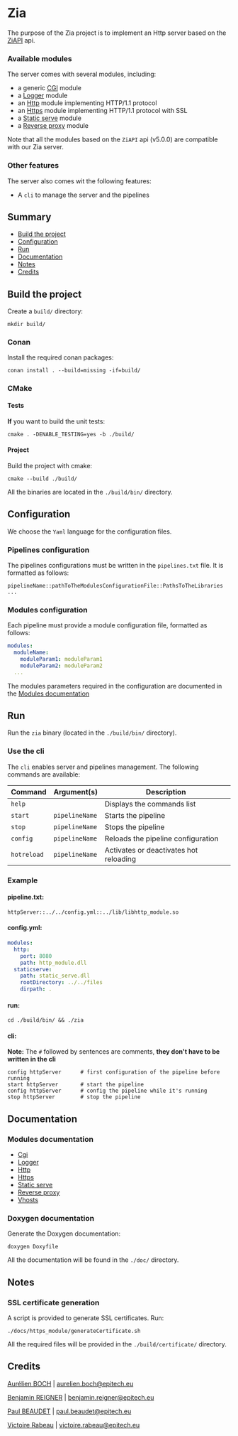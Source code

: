 # Zia

The purpose of the Zia project is to implement an Http server based on the [ZiAPI](https://github.com/martin-olivier/ZiAPI) api.

### Available modules

The server comes with several modules, including:
- a generic [CGI](./libs/cgi/README.md) module
- a [Logger](./libs/Logger/README.md) module
- an [Http](./libs/http_module/README.md) module implementing HTTP/1.1 protocol
- an [Https](./libs/https_module/README.md) module implementing HTTP/1.1 protocol with SSL
- a [Static serve](./libs/static_serve/README.md) module
- a [Reverse proxy](./libs/reverse_proxy/README.md) module

Note that all the modules based on the `ZiAPI` api (v5.0.0) are compatible with our Zia server. 

### Other features

The server also comes wit the following features:
- A `cli` to manage the server and the pipelines

## Summary
- [Build the project](#build-the-project)
- [Configuration](#configuration)
- [Run](#run)
- [Documentation](#documentation)
- [Notes](#notes)
- [Credits](#credits)

## Build the project

Create a `build/` directory:
```shell
mkdir build/
```

### Conan

Install the required conan packages:

```shell
conan install . --build=missing -if=build/
```

### CMake

#### Tests
**If** you want to build the unit tests:

```shell
cmake . -DENABLE_TESTING=yes -b ./build/
```

#### Project
Build the project with cmake:

```shell
cmake --build ./build/
```

All the binaries are located in the `./build/bin/` directory.

## Configuration

We choose the `Yaml` language for the configuration files.

### Pipelines configuration

The pipelines configurations must be written in the `pipelines.txt` file. It is formatted as follows:
```
pipelineName::pathToTheModulesConfigurationFile::PathsToTheLibraries
...
```

### Modules configuration

Each pipeline must provide a module configuration file, formatted as follows:

```yaml
modules:
  moduleName:
    moduleParam1: moduleParam1
    moduleParam2: moduleParam2
  ...
```

The modules parameters required in the configuration are documented in the [Modules documentation](#modules-documentation) 

## Run

Run the `zia` binary (located in the `./build/bin/` directory).

### Use the cli

The `cli` enables server and pipelines management. The following commands are available:

| Command    | Argument(s)    | Description                            |
|------------|----------------|----------------------------------------|
 | `help`     |                | Displays the commands list             |
 | `start`    | `pipelineName` | Starts the pipeline                    |
 | `stop`     | `pipelineName` | Stops the pipeline                     |
 | `config`   | `pipelineName` | Reloads the pipeline configuration     |
 | `hotreload`| `pipelineName` | Activates or deactivates hot reloading |

### Example

#### pipeline.txt:
```
httpServer::../../config.yml::../lib/libhttp_module.so
```
#### config.yml:
```yml
modules:
  http:
    port: 8080
    path: http_module.dll
  staticserve:
    path: static_serve.dll
    rootDirectory: ../../files
    dirpath: .

```

#### run:

```shell
cd ./build/bin/ && ./zia
```

#### cli:

**Note:** The `#` followed by sentences are comments, **they don't have to be written in the cli**

```
config httpServer      # first configuration of the pipeline before running
start httpServer       # start the pipeline
config httpServer      # config the pipeline while it's running
stop httpServer        # stop the pipeline
```

## Documentation

### Modules documentation

- [Cgi](./libs/cgi/README.md)
- [Logger](./libs/Logger/README.md)
- [Http](./libs/http_module/README.md)
- [Https](./libs/https_module/README.md)
- [Static serve](./libs/static_serve/README.md)
- [Reverse proxy](./libs/reverse_proxy/README.md)
- [Vhosts](./libs/vhosts/README.md)

### Doxygen documentation

Generate the Doxygen documentation:
```shell
doxygen Doxyfile
```
All the documentation will be found in the `./doc/` directory.

## Notes

### SSL certificate generation

A script is provided to generate SSL certificates. Run:
```shell
./docs/https_module/generateCertificate.sh
```

All the required files will be provided in the `./build/certificate/` directory.

## Credits

[Aurélien BOCH](https://github.com/aurelien-boch) | <aurelien.boch@epitech.eu>

[Benjamin REIGNER](https://github.com/Breigner01) | <benjamin.reigner@epitech.eu>

[Paul BEAUDET](https://github.com/Pepiloto) | <paul.beaudet@epitech.eu>

[Victoire Rabeau](https://github.com/Victoire-Rabeau) | <victoire.rabeau@epitech.eu>
